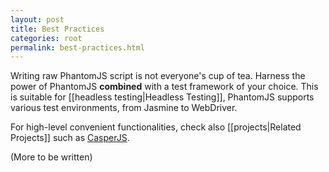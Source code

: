 ```yaml
---
layout: post
title: Best Practices
categories: root
permalink: best-practices.html
---
```


Writing raw PhantomJS script is not everyone's cup of tea. Harness the power of PhantomJS **combined** with a test framework of your choice. This is suitable for [[headless testing|Headless Testing]], PhantomJS supports various test environments, from Jasmine to WebDriver.

For high-level convenient functionalities, check also [[projects|Related Projects]] such as [CasperJS](http://casperjs.org/).

(More to be written)
